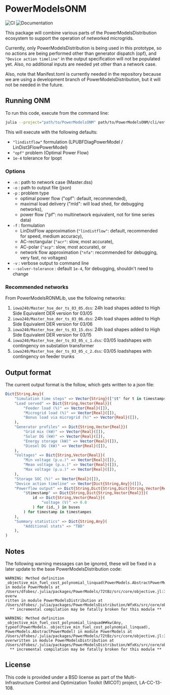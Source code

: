 # PowerModelsONM

![CI](https://github.com/lanl-ansi/PowerModelsONM.jl/workflows/CI/badge.svg) ![Documentation](https://github.com/lanl-ansi/PowerModelsONM.jl/workflows/Documentation/badge.svg)

This package will combine various parts of the PowerModelsDistribution ecosystem to support the operation of networked microgrids.

Currently, only PowerModelsDistribution is being used in this prototype, so no actions are being performed other than generator dispatch (opf), and `"Device action timeline"` in the output specification will not be populated yet. Also, no additional inputs are needed yet other than a network case.

Also, note that Manifest.toml is currently needed in the repository because we are using a development branch of PowerModelsDistribution, but it will not be needed in the future.

## Running ONM

To run this code, execute from the command line:

```bash
julia --project="path/to/PowerModelsONM" path/to/PowerModelsONM/cli/entrypoint.jl -n "path/to/Master.dss" -o "path/to/output.json"
```

This will execute with the following defaults:

- `"lindistflow"` formulation (LPUBFDiagPowerModel / LinDist3FlowPowerModel)
- `"opf"` problem (Optimal Power Flow)
- `1e-4` tolerance for Ipopt

### Options

- `-n` : path to network case (Master.dss)
- `-o` : path to output file (json)
- `-p` : problem type
  - optimal power flow ("opf": default, recommended),
  - maximal load delivery ("mld": will load shed, for debugging networks),
  - power flow ("pf": no multinetwork equivalent, not for time series data)
- `-f` : formulation
  - LinDistFlow approximation (`"lindistflow"`: default, recommended for speed, medium accuracy),
  - AC-rectangular (`"acr"`: slow, most accurate),
  - AC-polar (`"acp"`: slow, most accurate), or
  - network flow approximation (`"nfa"`: recommended for debugging, very fast, no voltages)
- `-v` : verbose output to command line
- `--solver-tolerance` : default `1e-4`, for debugging, shouldn't need to change

### Recommended networks

From PowerModelsRONMLib, use the following networks:

1. `iowa240/Master_hse_der_ts_03_05.dss`: 24h load shapes added to High Side Equivalent DER version for 03/05
1. `iowa240/Master_hse_der_ts_03_06.dss`: 24h load shapes added to High Side Equivalent DER version for 03/06
1. `iowa240/Master_hse_der_ts_03_15.dss`: 24h load shapes added to High Side Equivalent DER version for 03/15
1. `iowa240/Master_hse_der_ts_03_05_c_1.dss`: 03/05 loadshapes with contingency on substation transformer
1. `iowa240/Master_hse_der_ts_03_05_c_2.dss`: 03/05 loadshapes with contingency on feeder trunks

## Output format

The current output format is the follow, which gets written to a json file:

```julia
Dict{String,Any}(
    "Simulation time steps" => Vector{String}(["$t" for t in timestamps]]),
    "Load served" => Dict{String,Vector{Real}}(
        "Feeder load (%)" => Vector{Real}([]),
        "Microgrid load (%)" => Vector{Real}([]),
        "Bonus load via microgrid (%)" => Vector{Real}([]),
    ),
    "Generator profiles" => Dict{String,Vector{Real}}(
        "Grid mix (kW)" => Vector{Real}([]),
        "Solar DG (kW)" => Vector{Real}([]),
        "Energy storage (kW)" => Vector{Real}([]),
        "Diesel DG (kW)" => Vector{Real}([]),
    ),
    "Voltages" => Dict{String,Vector{Real}}(
        "Min voltage (p.u.)" => Vector{Real}([]),
        "Mean voltage (p.u.)" => Vector{Real}([]),
        "Max voltage (p.u.)" => Vector{Real}([]),
    ),
    "Storage SOC (%)" => Vector{Real}([]),
    "Device action timeline" => Vector{Dict{String,Any}}([]),
    "Powerflow output" => Dict{String,Dict{String,Dict{String,Vector{Real}}}}(
        "$timestamp" => Dict{String,Dict{String,Vector{Real}}}(
            id => Dict{String,Vector{Real}}(
                "voltage (V)" => 0.0
            ) for (id,_) in buses
        ) for timestamp in timestampes
    ),
    "Summary statistics" => Dict{String,Any}(
        "Additional stats" => "TBD"
    ),
)
```

## Notes

The following warning messages can be ignored, these will be fixed in a later update to the base PowerModelsDistribution code:

```
WARNING: Method definition _objective_min_fuel_cost_polynomial_linquad(PowerModels.AbstractPowerModel) in module PowerModels at /Users/dfobes/.julia/packages/PowerModels/72tBz/src/core/objective.jl:334 overw
ritten in module PowerModelsDistribution at /Users/dfobes/.julia/packages/PowerModelsDistribution/WfxKs/src/core/objective.jl:115.
  ** incremental compilation may be fatally broken for this module **

WARNING: Method definition _objective_min_fuel_cost_polynomial_linquad##kw(Any, typeof(PowerModels._objective_min_fuel_cost_polynomial_linquad), PowerModels.AbstractPowerModel) in module PowerModels at /Users/dfobes/.julia/packages/PowerModels/72tBz/src/core/objective.jl:334 overwritten in module PowerModelsDistribution at /Users/dfobes/.julia/packages/PowerModelsDistribution/WfxKs/src/core/objective.jl:115.
  ** incremental compilation may be fatally broken for this module **
```

## License

This code is provided under a BSD license as part of the Multi-Infrastructure Control and Optimization Toolkit (MICOT) project, LA-CC-13-108.
